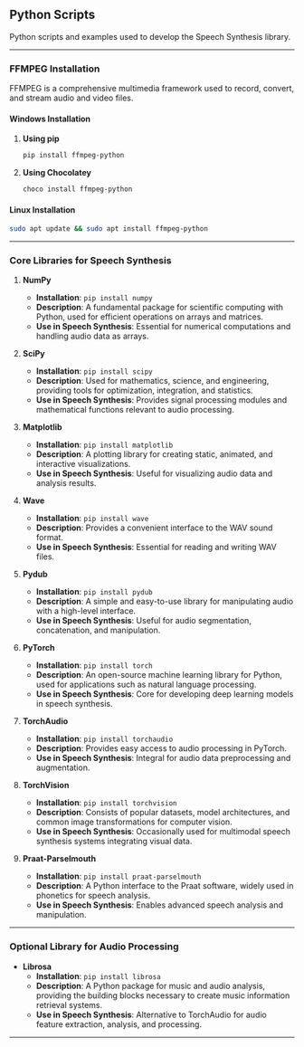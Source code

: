 ## Python Scripts

Python scripts and examples used to develop the Speech Synthesis library.

---

### FFMPEG Installation

FFMPEG is a comprehensive multimedia framework used to record, convert, and stream audio and video files.

#### Windows Installation
1. **Using pip**
   ```bash
   pip install ffmpeg-python
   ```
2. **Using Chocolatey**
   ```bash
   choco install ffmpeg-python
   ```

#### Linux Installation
```bash
sudo apt update && sudo apt install ffmpeg-python
```

---

### Core Libraries for Speech Synthesis

1. **NumPy**
   - **Installation**: `pip install numpy`
   - **Description**: A fundamental package for scientific computing with Python, used for efficient operations on arrays and matrices.
   - **Use in Speech Synthesis**: Essential for numerical computations and handling audio data as arrays.

2. **SciPy**
   - **Installation**: `pip install scipy`
   - **Description**: Used for mathematics, science, and engineering, providing tools for optimization, integration, and statistics.
   - **Use in Speech Synthesis**: Provides signal processing modules and mathematical functions relevant to audio processing.

3. **Matplotlib**
   - **Installation**: `pip install matplotlib`
   - **Description**: A plotting library for creating static, animated, and interactive visualizations.
   - **Use in Speech Synthesis**: Useful for visualizing audio data and analysis results.

4. **Wave**
   - **Installation**: `pip install wave`
   - **Description**: Provides a convenient interface to the WAV sound format.
   - **Use in Speech Synthesis**: Essential for reading and writing WAV files.

5. **Pydub**
   - **Installation**: `pip install pydub`
   - **Description**: A simple and easy-to-use library for manipulating audio with a high-level interface.
   - **Use in Speech Synthesis**: Useful for audio segmentation, concatenation, and manipulation.

6. **PyTorch**
   - **Installation**: `pip install torch`
   - **Description**: An open-source machine learning library for Python, used for applications such as natural language processing.
   - **Use in Speech Synthesis**: Core for developing deep learning models in speech synthesis.

7. **TorchAudio**
   - **Installation**: `pip install torchaudio`
   - **Description**: Provides easy access to audio processing in PyTorch.
   - **Use in Speech Synthesis**: Integral for audio data preprocessing and augmentation.

8. **TorchVision**
   - **Installation**: `pip install torchvision`
   - **Description**: Consists of popular datasets, model architectures, and common image transformations for computer vision.
   - **Use in Speech Synthesis**: Occasionally used for multimodal speech synthesis systems integrating visual data.

9. **Praat-Parselmouth**
   - **Installation**: `pip install praat-parselmouth`
   - **Description**: A Python interface to the Praat software, widely used in phonetics for speech analysis.
   - **Use in Speech Synthesis**: Enables advanced speech analysis and manipulation.

---

### Optional Library for Audio Processing

- **Librosa**
  - **Installation**: `pip install librosa`
  - **Description**: A Python package for music and audio analysis, providing the building blocks necessary to create music information retrieval systems.
  - **Use in Speech Synthesis**: Alternative to TorchAudio for audio feature extraction, analysis, and processing.

---
